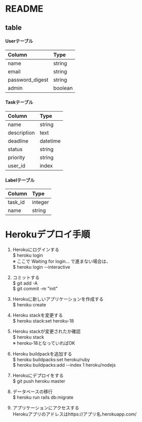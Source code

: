 # README
## __table__
#### Userテーブル
| Column          | Type    | 
| :-------------  | :----   | 
| name            | string  | 
| email           | string  | 
| password_digest | string  | 
| admin           | boolean | 
#### Taskテーブル
| Column      | Type     | 
| :---------  | :------  | 
| name        | string   | 
| description | text     | 
| deadline    | datetime | 
| status      | string   | 
| priority    | string   | 
| user_id     | index    | 
#### Labelテーブル
| Column  | Type    | 
| :-----  | :-----  | 
| task_id | integer | 
| name    | string  | 
# Herokuデプロイ手順

1. Herokuにログインする  
  $ heroku login  
  ※ ここで Waiting for login... で進まない場合は、  
  $ heroku login --interactive

1. コミットする  
  $ git add -A  
  $ git commit -m "init"  

1. Herokuに新しいアプリケーションを作成する  
  $ heroku create  

1. Heroku stackを変更する  
  $ heroku stack:set heroku-18  

1. Heroku stackが変更されたか確認  
  $ heroku stack  
  ※ heroku-18となっていればOK  

1. Heroku buildpackを追加する  
  $ heroku buildpacks:set heroku/ruby  
  $ heroku buildpacks:add --index 1 heroku/nodejs  

1. Herokuにデプロイをする  
  $ git push heroku master  

1. データベースの移行  
  $ heroku run rails db:migrate  

1. アプリケーションにアクセスする  
  Herokuアプリのアドレスはhttps://アプリ名.herokuapp.com/  